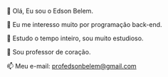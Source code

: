 👋 Olá, Eu sou o Edson Belem.

👀 Eu me interesso muito por programação back-end.

🌱 Estudo o tempo inteiro, sou muito estudioso.

💞️ Sou professor de coração.

📫 Meu e-mail: profedsonbelem@gmail.com

<!---
devedsonbelem/devedsonbelem is a ✨ special ✨ repository because its `README.md` (this file) appears on your GitHub profile.
You can click the Preview link to take a look at your changes.
--->

